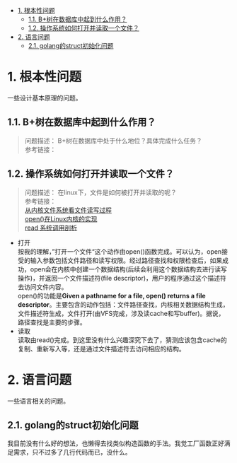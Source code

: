 <!-- TOC -->

- [1. 根本性问题](#1-根本性问题)
    - [1.1. B+树在数据库中起到什么作用？](#11-b树在数据库中起到什么作用)
    - [1.2. 操作系统如何打开并读取一个文件？](#12-操作系统如何打开并读取一个文件)
- [2. 语言问题](#2-语言问题)
    - [2.1. golang的struct初始化问题](#21-golang的struct初始化问题)

<!-- /TOC -->
# 1. 根本性问题

一些设计基本原理的问题。

## 1.1. B+树在数据库中起到什么作用？
>问题描述：   B+树在数据库中处于什么地位？具体完成什么任务？  
>参考链接：

## 1.2. 操作系统如何打开并读取一个文件？  
>问题描述：  在linux下，文件是如何被打开并读取的呢？  
>参考链接：  
    [从内核文件系统看文件读写过程](http://www.cnblogs.com/huxiao-tee/p/4657851.html)  
    [open()在Linux内核的实现](http://edsionte.com/techblog/archives/4470)  
    [read 系统调用剖析](https://www.ibm.com/developerworks/cn/linux/l-cn-read/)

* 打开  
按我的理解，”打开一个文件“这个动作由open()函数完成。可以认为，open接受的输入参数包括文件路径和读写权限。经过路径查找和权限检查后，如果成功，open会在内核中创建一个数据结构(后续会利用这个数据结构去进行读写操作)，并返回一个文件描述符(file descriptor)，用户的程序通过这个描述符去访问文件内容。  
open()的功能是**Given  a pathname for a file, open() returns a file descriptor**。主要包含的动作包括：文件路径查找，内核相关数据结构生成，文件描述符生成，文件打开(由VFS完成，涉及读cache和写buffer)。据说，路径查找是主要的步骤。
* 读取  
读取由read()完成。到这里没有什么兴趣深究下去了，猜测应该包含cache的复制、重新写入等，还是通过文件描述符去访问相应的结构。

# 2. 语言问题

一些语言相关的问题。

## 2.1. golang的struct初始化问题

我目前没有什么好的想法，也懒得去找类似构造函数的手法。我觉工厂函数正好满足需求，只不过多了几行代码而已，没什么。